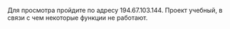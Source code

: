 Для просмотра пройдите по адресу 194.67.103.144. Проект учебный, в связи с чем некоторые функции не работают.
